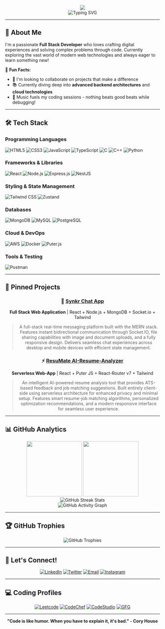 
<div align="center">
  <img src="https://capsule-render.vercel.app/api?type=waving&color=6C63FF&height=200&section=header&text=HEY,%20I'M%20Mohit%20Gusain%20👋&fontSize=40&fontColor=ffffff" />
</div>
<div align="center">
  <img src="https://readme-typing-svg.herokuapp.com/?lines=Full+Stack+Developer;Problem+Solver;Always+Learning&font=Fira%20Code&center=true&width=380&height=50&duration=4000&pause=1000" alt="Typing SVG">
</div>

---

## 🚀 About Me

I'm a passionate **Full Stack Developer** who loves crafting digital experiences and solving complex problems through code. Currently exploring the vast world of modern web technologies and always eager to learn something new!

🔭 **Fun Facts:**
- 🤝 I'm looking to collaborate on projects that make a difference
- 📚 Currently diving deep into **advanced backend architectures** and **cloud technologies**
- 🎵 Music fuels my coding sessions - nothing beats good beats while debugging!

---

## 🛠️ Tech Stack

### Programming Languages
<div align="left">
  <img src="https://img.shields.io/badge/HTML5-E34F26?style=for-the-badge&logo=html5&logoColor=white" alt="HTML5"/>
  <img src="https://img.shields.io/badge/CSS3-1572B6?style=for-the-badge&logo=css3&logoColor=white" alt="CSS3"/>
  <img src="https://img.shields.io/badge/JavaScript-F7DF1E?style=for-the-badge&logo=javascript&logoColor=black" alt="JavaScript"/>
  <img src="https://img.shields.io/badge/TypeScript-3178C6?style=for-the-badge&logo=typescript&logoColor=white" alt="TypeScript"/>
  <img src="https://img.shields.io/badge/C-00599C?style=for-the-badge&logo=c&logoColor=white" alt="C"/>
  <img src="https://img.shields.io/badge/C++-00599C?style=for-the-badge&logo=cplusplus&logoColor=white" alt="C++"/>
  <img src="https://img.shields.io/badge/Python-3776AB?style=for-the-badge&logo=python&logoColor=white" alt="Python"/>
</div>

### Frameworks & Libraries
<div align="left">
  <img src="https://img.shields.io/badge/React-61DAFB?style=for-the-badge&logo=react&logoColor=black" alt="React"/>
  <img src="https://img.shields.io/badge/Node.js-339933?style=for-the-badge&logo=nodedotjs&logoColor=white" alt="Node.js"/>
  <img src="https://img.shields.io/badge/Express.js-000000?style=for-the-badge&logo=express&logoColor=white" alt="Express.js"/>
  <img src="https://img.shields.io/badge/NestJS-E0234E?style=for-the-badge&logo=nestjs&logoColor=white" alt="NestJS"/>
</div>

### Styling & State Management
<div align="left">
  <img src="https://img.shields.io/badge/Tailwind_CSS-38B2AC?style=for-the-badge&logo=tailwind-css&logoColor=white" alt="Tailwind CSS"/>
  <img src="https://img.shields.io/badge/Zustand-FF6B35?style=for-the-badge&logo=react&logoColor=white" alt="Zustand"/>
</div>

### Databases
<div align="left">
  <img src="https://img.shields.io/badge/MongoDB-47A248?style=for-the-badge&logo=mongodb&logoColor=white" alt="MongoDB"/>
  <img src="https://img.shields.io/badge/MySQL-4479A1?style=for-the-badge&logo=mysql&logoColor=white" alt="MySQL"/>
  <img src="https://img.shields.io/badge/PostgreSQL-336791?style=for-the-badge&logo=postgresql&logoColor=white" alt="PostgreSQL"/>
</div>

### Cloud & DevOps
<div align="left">
  <img src="https://img.shields.io/badge/AWS-232F3E?style=for-the-badge&logo=amazonaws&logoColor=white" alt="AWS"/>
  <img src="https://img.shields.io/badge/Docker-2496ED?style=for-the-badge&logo=docker&logoColor=white" alt="Docker"/>
  <img src="https://img.shields.io/badge/Puter.js-6B46C1?style=for-the-badge&logo=javascript&logoColor=white" alt="Puter.js"/>
</div>
</div>

### Tools & Testing
<div align="left">
  <img src="https://img.shields.io/badge/Postman-FF6C37?style=for-the-badge&logo=postman&logoColor=white" alt="Postman"/>
</div>

---

## 🌟 Pinned Projects

<div align="center">

### 🎯 [Synkr Chat App](https://github.com/mohitgusain8671/Mern-Chat-App)
**Full Stack Web Application** | React + Node.js + MongoDB + Socket.io + Tailwind
> A full-stack real-time messaging platform built with the MERN stack. Features instant bidirectional communication through Socket.IO, file sharing capabilities with image and document uploads, and a fully responsive design. Delivers seamless chat experiences across desktop and mobile devices with efficient state management.

### ⚡ [ResuMate AI-Resume-Analyzer](https://github.com/mohitgusain8671/AI-RESUME-ANALYZER)
**Serverless Web-App** | React + Puter JS + React-Router v7 + Tailwind
> An intelligent AI-powered resume analysis tool that provides ATS-based feedback and job matching suggestions. Built entirely client-side using serverless architecture for enhanced privacy and minimal setup. Features smart resume-job matching algorithms, personalized optimization recommendations, and a modern responsive interface for seamless user experience.


</div>

---

## 📊 GitHub Analytics

<div align="center">
  <img height="180em" src="https://github-readme-stats.vercel.app/api?username=mohitgusain8671&show_icons=true&theme=tokyonight&include_all_commits=true&count_private=true"/>
  <img height="180em" src="https://github-readme-stats.vercel.app/api/top-langs/?username=mohitgusain8671&layout=compact&langs_count=8&theme=tokyonight"/>
</div>

<div align="center">
  <img src="https://github-readme-streak-stats.herokuapp.com/?user=mohitgusain8671&theme=tokyonight" alt="GitHub Streak Stats"/>
</div>

<div align="center">
  <img src="https://github-readme-activity-graph.vercel.app/graph?username=mohitgusain8671&theme=tokyo-night&hide_border=true" alt="GitHub Activity Graph"/>
</div>

---

## 🏆 GitHub Trophies

<div align="center">
  <img src="https://github-profile-trophy.vercel.app/?username=mohitgusain8671&theme=onedark&no-frame=true&row=2&column=4" alt="GitHub Trophies" />
</div>

---

## 🤝 Let's Connect!

<div align="center">
  
[![LinkedIn](https://img.shields.io/badge/LinkedIn-0077B5?style=for-the-badge&logo=linkedin&logoColor=white)](https://www.linkedin.com/in/mohit-gusain-9b687a257/)
[![Twitter](https://img.shields.io/badge/Twitter-1DA1F2?style=for-the-badge&logo=twitter&logoColor=white)](https://x.com/mohitgusain8671)
[![Email](https://img.shields.io/badge/Email-D14836?style=for-the-badge&logo=gmail&logoColor=white)](mailto:mohitgusain8671@gmail.com)
[![Instagram](https://img.shields.io/badge/Instagram-E4405F?style=for-the-badge&logo=instagram&logoColor=white)](https://www.instagram.com/mohit_8671_/)

</div>

---

## 💻 Coding Profiles
<div align="center">

[![Leetcode](https://img.shields.io/badge/LeetCode-FFA116?style=for-the-badge&logo=leetcode&logoColor=black)](https://leetcode.com/mohitgusain8671)
[![CodeChef](https://img.shields.io/badge/CodeChef-5B4638?style=for-the-badge&logo=codechef&logoColor=white)](https://www.codechef.com/users/mohit8671)
[![CodeStudio](https://img.shields.io/badge/Coding_Ninjas-DD6620?style=for-the-badge&logo=codingninjas&logoColor=white)](https://www.naukri.com/code360/profile/d33efc58-981f-4418-bfe5-63966f889641)
[![GFG](https://img.shields.io/badge/GeeksforGeeks-0F9D58?style=for-the-badge&logo=geeksforgeeks&logoColor=white)](https://www.geeksforgeeks.org/user/mohitgus3nws/)

</div>

---


<div align="center">
<!--   <img src="https://komarev.com/ghpvc/?username=mohitgusain8671&style=for-the-badge&color=blueviolet" alt="Profile Views"/> -->
  
  **"Code is like humor. When you have to explain it, it's bad." - Cory House**
</div>

<!-- [![Portfolio](https://img.shields.io/badge/Portfolio-FF5722?style=for-the-badge&logo=google-chrome&logoColor=white)](https://mohitgusain.dev) -->
